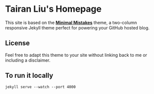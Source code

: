 # Tairan Liu's Homepage

This site is based on the **[Minimal Mistakes](http://mmistakes.github.io/minimal-mistakes)** theme, a two-column responsive Jekyll theme perfect for powering your GitHub hosted blog.


## License

Feel free to adapt this theme to your site without linking back to me or including a disclaimer.

## To run it locally
```
jekyll serve --watch --port 4000
```
